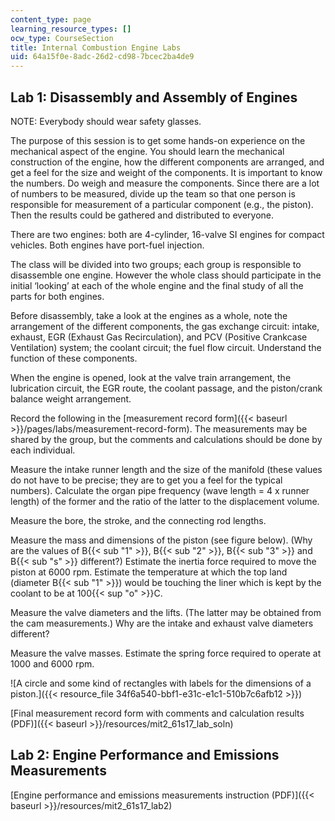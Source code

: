```yaml
---
content_type: page
learning_resource_types: []
ocw_type: CourseSection
title: Internal Combustion Engine Labs
uid: 64a15f0e-8adc-26d2-cd98-7bcec2ba4de9
---
```


Lab 1: Disassembly and Assembly of Engines
------------------------------------------

NOTE: Everybody should wear safety glasses.

The purpose of this session is to get some hands-on experience on the mechanical aspect of the engine. You should learn the mechanical construction of the engine, how the different components are arranged, and get a feel for the size and weight of the components. It is important to know the numbers. Do weigh and measure the components. Since there are a lot of numbers to be measured, divide up the team so that one person is responsible for measurement of a particular component (e.g., the piston). Then the results could be gathered and distributed to everyone.

There are two engines: both are 4-cylinder, 16-valve SI engines for compact vehicles. Both engines have port-fuel injection.

The class will be divided into two groups; each group is responsible to disassemble one engine. However the whole class should participate in the initial ‘looking’ at each of the whole engine and the final study of all the parts for both engines.

Before disassembly, take a look at the engines as a whole, note the arrangement of the different components, the gas exchange circuit: intake, exhaust, EGR (Exhaust Gas Recirculation), and PCV (Positive Crankcase Ventilation) system; the coolant circuit; the fuel flow circuit. Understand the function of these components.

When the engine is opened, look at the valve train arrangement, the lubrication circuit, the EGR route, the coolant passage, and the piston/crank balance weight arrangement.

Record the following in the [measurement record form]({{< baseurl >}}/pages/labs/measurement-record-form). The measurements may be shared by the group, but the comments and calculations should be done by each individual.

Measure the intake runner length and the size of the manifold (these values do not have to be precise; they are to get you a feel for the typical numbers). Calculate the organ pipe frequency (wave length = 4 x runner length) of the former and the ratio of the latter to the displacement volume.

Measure the bore, the stroke, and the connecting rod lengths.

Measure the mass and dimensions of the piston (see figure below). (Why are the values of B{{< sub "1" >}}, B{{< sub "2" >}}, B{{< sub "3" >}} and B{{< sub "s" >}} different?) Estimate the inertia force required to move the piston at 6000 rpm. Estimate the temperature at which the top land (diameter B{{< sub "1" >}}) would be touching the liner which is kept by the coolant to be at 100{{< sup "o" >}}C.

Measure the valve diameters and the lifts. (The latter may be obtained from the cam measurements.) Why are the intake and exhaust valve diameters different?

Measure the valve masses. Estimate the spring force required to operate at 1000 and 6000 rpm.

![A circle and some kind of rectangles with labels for the dimensions of a piston.]({{< resource_file 34f6a540-bbf1-e31c-e1c1-510b7c6afb12 >}})

[Final measurement record form with comments and calculation results (PDF)]({{< baseurl >}}/resources/mit2_61s17_lab_soln)

Lab 2: Engine Performance and Emissions Measurements
----------------------------------------------------

[Engine performance and emissions measurements instruction (PDF)]({{< baseurl >}}/resources/mit2_61s17_lab2)